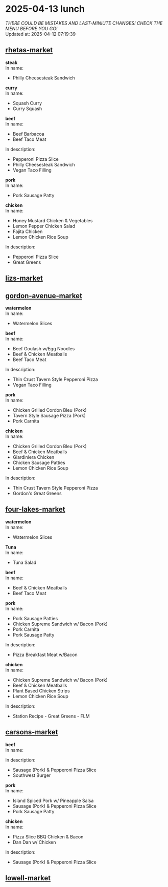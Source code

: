# 2025-04-13 lunch  
*THERE COULD BE MISTAKES AND LAST-MINIUTE CHANGES! CHECK THE MENU BEFORE YOU GO!*  
Updated at: 2025-04-12 07:19:39  
## [rhetas-market](https://wisc-housingdining.nutrislice.com/menu/rhetas-market/lunch/2025-04-13)  
**steak**  
In name:   
 - Philly Cheesesteak Sandwich  
  
**curry**  
In name:   
 - Squash Curry  
 - Curry Squash  
  
**beef**  
In name:   
 - Beef Barbacoa  
 - Beef Taco Meat  
  
In description:   
 - Pepperoni Pizza Slice  
 - Philly Cheesesteak Sandwich  
 - Vegan Taco Filling  
  
**pork**  
In name:   
 - Pork Sausage Patty  
  
**chicken**  
In name:   
 - Honey Mustard Chicken & Vegetables  
 - Lemon Pepper Chicken Salad  
 - Fajita Chicken  
 - Lemon Chicken Rice Soup  
  
In description:   
 - Pepperoni Pizza Slice  
 - Great Greens  
  
## [lizs-market](https://wisc-housingdining.nutrislice.com/menu/lizs-market/lunch/2025-04-13)  
## [gordon-avenue-market](https://wisc-housingdining.nutrislice.com/menu/gordon-avenue-market/lunch/2025-04-13)  
**watermelon**  
In name:   
 - Watermelon Slices  
  
**beef**  
In name:   
 - Beef Goulash w/Egg Noodles  
 - Beef & Chicken Meatballs  
 - Beef Taco Meat  
  
In description:   
 - Thin Crust Tavern Style Pepperoni Pizza  
 - Vegan Taco Filling  
  
**pork**  
In name:   
 - Chicken Grilled Cordon Bleu (Pork)  
 - Tavern Style Sausage Pizza (Pork)  
 - Pork Carnita  
  
**chicken**  
In name:   
 - Chicken Grilled Cordon Bleu (Pork)  
 - Beef & Chicken Meatballs  
 - Giardiniera Chicken  
 - Chicken Sausage Patties  
 - Lemon Chicken Rice Soup  
  
In description:   
 - Thin Crust Tavern Style Pepperoni Pizza  
 - Gordon's Great Greens  
  
## [four-lakes-market](https://wisc-housingdining.nutrislice.com/menu/four-lakes-market/lunch/2025-04-13)  
**watermelon**  
In name:   
 - Watermelon Slices  
  
**Tuna**  
In name:   
 - Tuna Salad  
  
**beef**  
In name:   
 - Beef & Chicken Meatballs  
 - Beef Taco Meat  
  
**pork**  
In name:   
 - Pork Sausage Patties  
 - Chicken Supreme Sandwich w/ Bacon (Pork)  
 - Pork Carnita  
 - Pork Sausage Patty  
  
In description:   
 - Pizza Breakfast Meat w/Bacon  
  
**chicken**  
In name:   
 - Chicken Supreme Sandwich w/ Bacon (Pork)  
 - Beef & Chicken Meatballs  
 - Plant Based Chicken Strips  
 - Lemon Chicken Rice Soup  
  
In description:   
 - Station Recipe - Great Greens - FLM  
  
## [carsons-market](https://wisc-housingdining.nutrislice.com/menu/carsons-market/lunch/2025-04-13)  
**beef**  
In name:   
  
In description:   
 - Sausage (Pork) & Pepperoni Pizza Slice  
 - Southwest Burger  
  
**pork**  
In name:   
 - Island Spiced Pork w/ Pineapple Salsa  
 - Sausage (Pork) & Pepperoni Pizza Slice  
 - Pork Sausage Patty  
  
**chicken**  
In name:   
 - Pizza Slice BBQ Chicken & Bacon  
 - Dan Dan w/ Chicken  
  
In description:   
 - Sausage (Pork) & Pepperoni Pizza Slice  
  
## [lowell-market](https://wisc-housingdining.nutrislice.com/menu/lowell-market/lunch/2025-04-13)  
  
